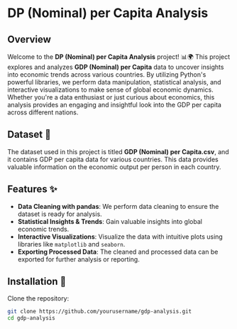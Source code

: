 # DP (Nominal) per Capita Analysis

## Overview

Welcome to the **DP (Nominal) per Capita Analysis** project! 📊🌍 This project explores and analyzes **GDP (Nominal) per Capita** data to uncover insights into economic trends across various countries. By utilizing Python's powerful libraries, we perform data manipulation, statistical analysis, and interactive visualizations to make sense of global economic dynamics. Whether you're a data enthusiast or just curious about economics, this analysis provides an engaging and insightful look into the GDP per capita across different nations.

## Dataset 📅

The dataset used in this project is titled **GDP (Nominal) per Capita.csv**, and it contains GDP per capita data for various countries. This data provides valuable information on the economic output per person in each country.

## Features ✨

- **Data Cleaning with pandas**: We perform data cleaning to ensure the dataset is ready for analysis.
- **Statistical Insights & Trends**: Gain valuable insights into global economic trends.
- **Interactive Visualizations**: Visualize the data with intuitive plots using libraries like `matplotlib` and `seaborn`.
- **Exporting Processed Data**: The cleaned and processed data can be exported for further analysis or reporting.

## Installation 🔧

Clone the repository:

```bash
git clone https://github.com/yourusername/gdp-analysis.git
cd gdp-analysis
